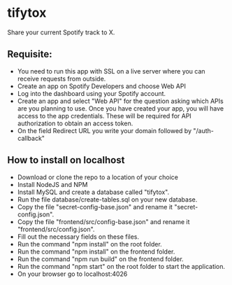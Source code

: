 # tifytox
Share your current Spotify track to X.

## Requisite:
- You need to run this app with SSL on a live server where you can receive requests from outside.
- Create an app on Spotify Developers and choose Web API
- Log into the dashboard using your Spotify account.
- Create an app and select "Web API" for the question asking which APIs are you planning to use. Once you have created your app, you will have access to the app credentials. These will be required for API authorization to obtain an access token.
- On the field Redirect URL you write your domain followed by "/auth-callback"

## How to install on localhost

- Download or clone the repo to a location of your choice
- Install NodeJS and NPM
- Install MySQL and create a database called "tifytox".
- Run the file database/create-tables.sql on your new database.
- Copy the file "secret-config-base.json" and rename it "secret-config.json".
- Copy the file "frontend/src/config-base.json" and rename it "frontend/src/config.json".
- Fill out the necessary fields on these files.
- Run the command "npm install" on the root folder.
- Run the command "npm install" on the frontend folder.
- Run the command "npm run build" on the frontend folder.
- Run the command "npm start" on the root folder to start the application.
- On your browser go to localhost:4026
